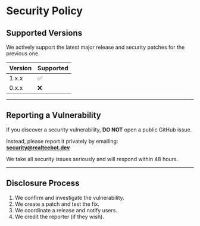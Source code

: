 # Security Policy

## Supported Versions

We actively support the latest major release and security patches for the previous one.

| Version | Supported |
|--------|-----------|
| 1.x.x  | ✅        |
| 0.x.x  | ❌        |

---

## Reporting a Vulnerability

If you discover a security vulnerability, **DO NOT** open a public GitHub issue.

Instead, please report it privately by emailing:  
**security@realteebot.dev**

We take all security issues seriously and will respond within 48 hours.

---

## Disclosure Process

1. We confirm and investigate the vulnerability.
2. We create a patch and test the fix.
3. We coordinate a release and notify users.
4. We credit the reporter (if they wish).
